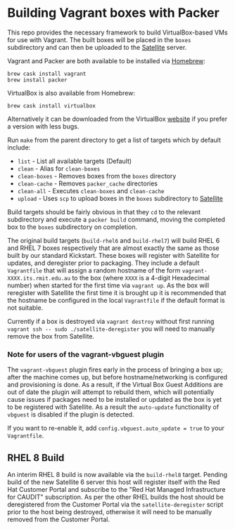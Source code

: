 # Building Vagrant boxes with Packer

This repo provides the necessary framework to build VirtualBox-based VMs for
use with Vagrant. The built boxes will be placed in the `boxes` subdirectory
and can then be uploaded to the
[Satellite](http://satellite.its.rmit.edu.au/boxes/) server.

Vagrant and Packer are both available to be installed via
[Homebrew](http://brew.sh):

```
brew cask install vagrant
brew install packer
```

VirtualBox is also available from Homebrew:

```
brew cask install virtualbox
```

Alternatively it can be downloaded from the VirtualBox
[website](http://www.virtualbox.org/wiki/Download_Old_Builds) if you prefer
a version with less bugs.

Run `make` from the parent directory to get a list of targets which by default
include:

* `list` - List all available targets (Default)
* `clean` - Alias for `clean-boxes`
* `clean-boxes` - Removes boxes from the `boxes` directory
* `clean-cache` - Removes `packer_cache` directories
* `clean-all` - Executes `clean-boxes` and `clean-cache`
* `upload` - Uses `scp` to upload boxes in the `boxes` subdirectory to
  [Satellite](http://satellite.its.rmit.edu.au/boxes/)

Build targets should be fairly obvious in that they `cd` to the relevant
subdirectory and execute a `packer build` command, moving the completed box to
the `boxes` subdirectory on completion.

The original build targets (`build-rhel6` and `build-rhel7`) will build RHEL
6 and RHEL 7 boxes respectively that are almost exactly the same as those built
by our standard Kickstart.  These boxes will register with Satellite for
updates, and deregister prior to packaging.  They include a default
`Vagrantfile` that will assign a random hostname of the form
`vagrant-XXXX.its.rmit.edu.au` to the box (where `XXXX` is a 4-digit
Hexadecimal number) when started for the first time via `vagrant up`. As the
box will reregister with Satellite the first time it is brought up it is
recommended that the hostname be configured in the local `Vagrantfile` if the
default format is not suitable.

Currently if a box is destroyed via `vagrant destroy` without first running
`vagrant ssh -- sudo ./satellite-deregister` you will need to manually remove
the box from Satellite.

### Note for users of the vagrant-vbguest plugin

The `vagrant-vbguest` plugin fires early in the process of bringing a box up;
after the machine comes up, but before hostname/networking is configured and
provisioning is done.  As a result, if the Virtual Box Guest Additions are out
of date the plugin will attempt to rebuild them, which will potentially cause
issues if packages need to be installed or updated as the box is yet to be
registered with Satellite.  As a result the `auto-update` functionality of
`vbguest` is disabled if the plugin is detected.

If you want to re-enable it, add `config.vbguest.auto_update = true` to your
`Vagrantfile`.

## RHEL 8 Build

An interim RHEL 8 build is now available via the `build-rhel8` target. Pending
build of the new Satellite 6 server this host will register itself with the Red
Hat Customer Portal and subscribe to the "Red Hat Managed Infrastructure for
CAUDIT" subscription.  As per the other RHEL builds the host should be
deregistered from the Customer Portal via the `satellite-deregister` script
prior to the host being destroyed, otherwise it will need to be manually
removed from the Customer Portal.


